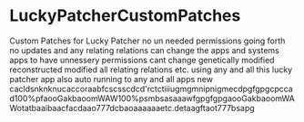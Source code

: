 # LuckyPatcherCustomPatches
Custom Patches for Lucky Patcher
no un needed permissions going forth no updates and any relating relations can change the apps and systems apps to have unnessery permissions cant change genetically modified reconstructed modified all relating relations etc. using any and all this lucky patcher app also auto running to any and all apps new cacldsnknknucaccoraabfcscsscdcd'rctctiiiugmgmnipnigmecdpgfgpgcpccad100%pfaooGakbaoomWAW100%psmbsasaaawfgpgfgpgaooGakbaoomWAWotatbaaibaacfacdaao777dcbaoaaaaaaetc.detaagftaot777bsapg 
